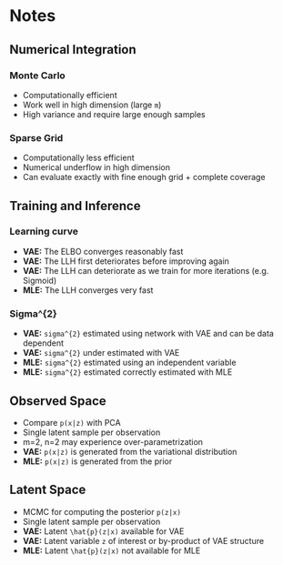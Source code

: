 # Notes

## Numerical Integration
### Monte Carlo 
- Computationally efficient
- Work well in high dimension (large `m`)
- High variance and require large enough samples

### Sparse Grid 
- Computationally less efficient
- Numerical underflow in high dimension 
- Can evaluate exactly with fine enough grid + complete coverage

## Training and Inference
### Learning curve 
- **VAE:** The ELBO converges reasonably fast
- **VAE:** The LLH first deteriorates before improving again
- **VAE:** The LLH can deteriorate as we train for more iterations (e.g. Sigmoid)
- **MLE:** The LLH converges very fast

### Sigma^{2}
- **VAE:** `sigma^{2}` estimated using network with VAE and can be data dependent
- **VAE:** `sigma^{2}` under estimated with VAE 
- **MLE:** `sigma^{2}` estimated using an independent variable
- **MLE:** `sigma^{2}` estimated correctly estimated with MLE 

## Observed Space 
- Compare `p(x|z)` with PCA
- Single latent sample per observation
- m=2, n=2 may experience over-parametrization
- **VAE:** `p(x|z)` is generated from the variational distribution
- **MLE:** `p(x|z)` is generated from the prior

## Latent Space
- MCMC for computing the posterior `p(z|x)`
- Single latent sample per observation
- **VAE:** Latent `\hat{p}(z|x)` available for VAE 
- **VAE:** Latent variable `z` of interest or by-product of VAE structure
- **MLE:** Latent `\hat{p}(z|x)` not available for MLE
